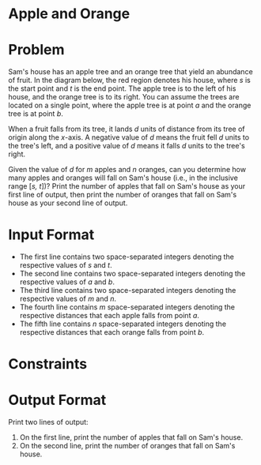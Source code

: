 # Apple and Orange

# Problem 
Sam's house has an apple tree and an orange tree that yield an abundance of fruit. In the diagram below, the red region denotes his house, where _s_ is the start point and _t_ is the end point. The apple tree is to the left of his house, and the orange tree is to its right. You can assume the trees are located on a single point, where the apple tree is at point _a_ and the orange tree is at point _b_.

When a fruit falls from its tree, it lands _d_ units of distance from its tree of origin along the _x_-axis. A negative value of _d_ means the fruit fell _d_ units to the tree's left, and a positive value of _d_ means it falls _d_ units to the tree's right.

Given the value of _d_ for _m_ apples and _n_ oranges, can you determine how many apples and oranges will fall on Sam's house (i.e., in the inclusive range [_s, t_])? Print the number of apples that fall on Sam's house as your first line of output, then print the number of oranges that fall on Sam's house as your second line of output.

# Input Format
* The first line contains two space-separated integers denoting the respective values of _s_ and _t_.
* The second line contains two space-separated integers denoting the respective values of _a_ and _b_. 
* The third line contains two space-separated integers denoting the respective values of _m_ and _n_. 
* The fourth line contains _m_ space-separated integers denoting the respective distances that each apple falls from point _a_. 
* The fifth line contains _n_ space-separated integers denoting the respective distances that each orange falls from point _b_.

# Constraints

# Output Format
Print two lines of output:
1. On the first line, print the number of apples that fall on Sam's house.
2. On the second line, print the number of oranges that fall on Sam's house.
